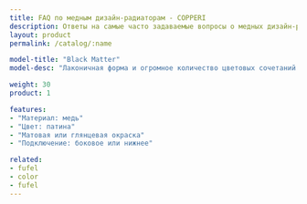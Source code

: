 ```yaml
---
title: FAQ по медным дизайн-радиаторам - COPPERI
description: Ответы на самые часто задаваемые вопросы о медных дизайн-радиаторах COPPERI.
layout: product
permalink: /catalog/:name

model-title: "Black Matter"
model-desc: "Лаконичная форма и огромное количество цветовых сочетаний. "

weight: 30
product: 1

features:
- "Материал: медь"
- "Цвет: патина"
- "Матовая или глянцевая окраска"
- "Подключение: боковое или нижнее"

related:
- fufel
- color
- fufel
---
```

